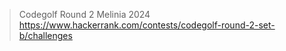 > Codegolf Round 2 Melinia 2024
> https://www.hackerrank.com/contests/codegolf-round-2-set-b/challenges
